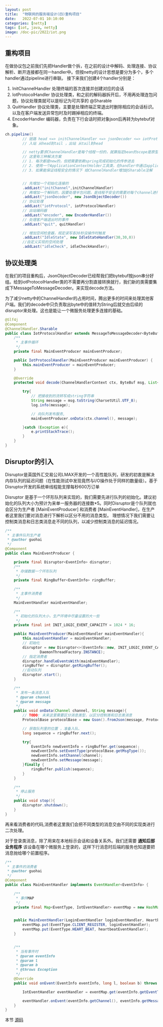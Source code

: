 ```yaml
---
layout: post
title:  "物联网的服务端设计(四)重构项目"
date:   2022-07-01 10:10:00
categories: [netty]
tags: [iot, java, netty]
image: /doc-pic/2022/iot.png
---
```


## 重构项目

在做协议包之前我们先把Handler做个拆，在之前的设计中解码、处理连接、协议解析、断开连接都在同一handler中。但按netty的设计思想是要分为多个，多个handler通过pipeline进行串联。
接下来我们创建4个handler分别是：
1. InitChannelHandler 处理终端的首次连接并创建对应的会话
2. IotProtocolHandler 协议处理类，和之前的解码器拆开后，不用再处理连包问题，协议处理类就可以是标记为可共享的 @Sharable 
3. QuitHandler 协议处理类，主要是处理终端正常退出时删除相应的会话标识。以及在客户端发送异常包时及时踢掉相应的终端。
4. EncoderHandler 编码器，负责在下行会话时把对象json后再转为bytebuf对象。

~~~ java
ch.pipeline()
		// 链路 head <=> initChannelHandler <=> jsonDecoder <=> iotProtocolHandler <=> encoder <=> idleCheck <=> tail
		// 入站 从head到tail ，出站 从tail到head

		// netty要求ChannelHandler是每个线程一份的，就算指定bean的scope是原型也无效。
		// 这里有三种解决方案
		// 1. 每次都是new的，但把需要依赖spring完成初始化的传参进去
		// 2. 使用一个ApplicationContextHolder工具类，在handler中通过applicationContext.getBean来获取
		// 3. 如果能保证线程安全的情况下 给ChannelHandler增加@Sharable注解


		// 先增加一个初始化连接的
		.addLast("initChannel",initChannelHandler)
        // 再增加一个解码的，因要处理半包问题。是线程不安全的需要对每个channel进行new
		.addLast("jsonDecoder", new JsonObjectDecoder())
        // 协议处理
		.addLast("iotProtocol", iotProtocolHandler)
		// 出站编码器
		.addLast("encoder", new EncoderHandler())
        // 处理客户端退出时的事件
		.addLast("quit", quitHandler)

		// 增加空闲检查器，规定读写各30秒没操作时触发
		.addLast("IdleState", new IdleStateHandler(30,30,0))
		//自定义实现的空闲处理
		.addLast("idleCheck", idleCheckHandler);
~~~


## 协议处理类

在我们的项目重构后，JsonObjectDecoder已经帮我们把bytebuf按json串分好组。给到iotProtocolHandler类的不需要再分割直接转换就行，我们新的类需要集成下MessageToMessageDecoder。来实现decode方法。

为了减少netty中的ChannelHandler的占用时间，腾出更多的时间来处理其他客户端。我们的decode中只负责取出byte中的值转为String后就交由后续的disruptor来处理。这也是能让一个微服务处理更多连接的基础。

~~~ java
@Slf4j
@Component
@ChannelHandler.Sharable
public class IotProtocolHandler extends MessageToMessageDecoder<ByteBuf> {
    /**
     * 主事件循环
     */
    private final MainEventProducer mainEventProducer;

    public IotProtocolHandler(MainEventProducer mainEventProducer) {
        this.mainEventProducer = mainEventProducer;
    }

    @Override
    protected void decode(ChannelHandlerContext ctx, ByteBuf msg, List<Object> out) throws Exception {

        try{
            // 把接收到的流转写成string字符串
            String message = msg.toString(CharsetUtil.UTF_8);
            log.info(message);

            // 向队列发布服务,
            mainEventProducer.onData(ctx.channel(), message);

        }catch (Exception e){
            e.printStackTrace();
        }
    } 
}
~~~

## Disruptor的引入

Disruptor是英国外汇交易公司LMAX开发的一个高性能队列，研发的初衷是解决内存队列的延迟问题（在性能测试中发现竟然与I/O操作处于同样的数量级）。基于Disruptor开发的系统单线程能支撑每秒600万订单


Disruptor 是基于一个环形队列来实现的，我们需要先进行队列的初始化。建议初始化的队列大小为预计为来单一服务器的连接数*5。同时Disruptor是个队列就也会区分为生产者 [MainEventProducer] 和消费者 [MainEventHandler]，在生产者这里我们要对消息进行下解析以区分不用的消息类型。
理想情况下我们需要让控制类消息和日志类消息走不同的队列，以减少控制类消息的延迟情况。

~~~ java
/**
 * 主事件队列生产者
 * @author guohai
 */
@Component
public class MainEventProducer {

    private final Disruptor<EventInfo> disruptor;
    /**
     * 存储数据一个环形队列
     */
    private final RingBuffer<EventInfo> ringBuffer;

    /**
     * 主事件消费者
     */
    MainEventHandler mainEventHandler;

    /**
     * 初始化的队列大小，生产环境中尽量设置的大一些
     */
    private final int INIT_LOGIC_EVENT_CAPACITY = 1024 * 16;

    public MainEventProducer(MainEventHandler mainEventHandler){
        this.mainEventHandler = mainEventHandler;
        // 初始化
        disruptor = new Disruptor<>(EventInfo::new, INIT_LOGIC_EVENT_CAPACITY,
                DaemonThreadFactory.INSTANCE);
        // 指定消费者
        disruptor.handleEventsWith(mainEventHandler);
        ringBuffer = disruptor.getRingBuffer();
        //启动队列
        disruptor.start();
    }

    /**
     * 发布一条消息入队
     * @param channel
     * @param message
     */
    public void onData(Channel channel, String message){
        // TODO: 未来这里需要区分消息类型，以区分控制类和日志类消息
        ProtocolBase protocolBase = new Gson().fromJson(message, ProtocolBase.class);

        // 获取队列里的位置 ，准备入队、
        long sequence = ringBuffer.next();

        try{
            EventInfo newEventInfo = ringBuffer.get(sequence);
            newEventInfo.setEventType(protocolBase.getMsgType());
            newEventInfo.setChannel(channel);
            newEventInfo.setMessage(message);
        }finally {
            ringBuffer.publish(sequence);
        }
    }

    /**
     * 停止服务
     */
    public void stop(){
        disruptor.shutdown();
    }
}
~~~

再来看消费者的代码,消费者这里我们会把不同类型的消息交由不同的实现类进行二次处理。

对于登录类消息，除了用来在本地标示会话和设备关系外。我们还需要 __通知后部业务程序__ 该设备在哪个微服务上登录的，这样下行消息时后端的服务也知道要把消息抛给哪个前置程序。

~~~ java
/**
 * 主事件的消费者
 * @author guohai
 */
@Component
public class MainEventHandler implements EventHandler<EventInfo> {

    /**
     * 事件MAP
     */
    private final Map<EventType, IotEventHandler> eventMap = new HashMap<>(2);


    public MainEventHandler(LoginEventHandler loginEventHandler, HeartbeatEventHandler heartbeatEventHandler){
        eventMap.put(EventType.CLIENT_REGISTER, loginEventHandler);
        eventMap.put(EventType.HEART_BEAT, heartbeatEventHandler);
    }


    /**
     * 当有事件时
     * @param eventInfo
     * @param l
     * @param b
     * @throws Exception
     */
    @Override
    public void onEvent(EventInfo eventInfo, long l, boolean b) throws Exception {

        IotEventHandler eventHandler = eventMap.get(eventInfo.getEventType());

        eventHandler.onEvent(eventInfo.getChannel(), eventInfo.getMessage());
    }
}

~~~

本节 [源码](https://github.com/guohai163/iot-server/tree/v0.3)